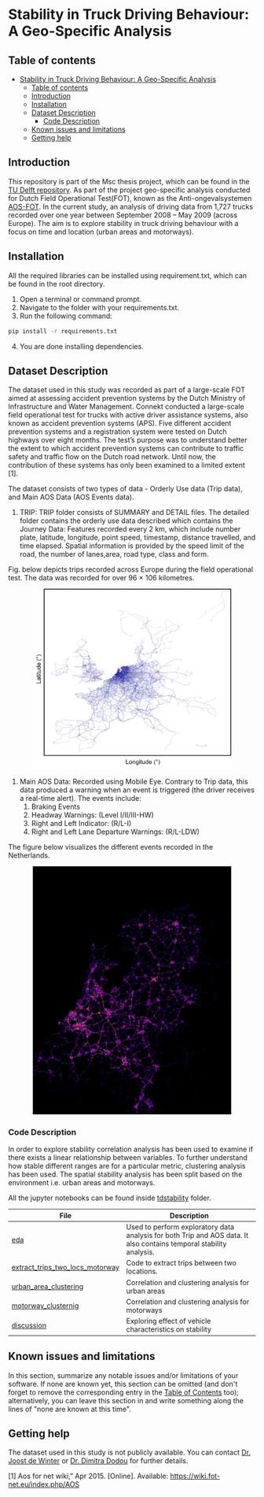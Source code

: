 Stability in Truck Driving Behaviour: A Geo-Specific Analysis
=================================================

<!-- [![License](https://img.shields.io/badge/License-CC0-lightgray.svg?style=flat-square)](https://creativecommons.org/publicdomain/zero/1.0/)
[![Latest release](https://img.shields.io/github/v/release/mhucka/readmine.svg?style=flat-square&color=b44e88)](https://github.com/mhucka/readmine/releases)
[![DOI](http://img.shields.io/badge/DOI-10.22002%20%2f%20D1.20173-blue.svg?style=flat-square)](https://data.caltech.edu/records/20173) -->


Table of contents
-----------------

- [Stability in Truck Driving Behaviour: A Geo-Specific Analysis](#stability-in-truck-driving-behaviour-a-geo-specific-analysis)
  - [Table of contents](#table-of-contents)
  - [Introduction](#introduction)
  - [Installation](#installation)
  - [Dataset Description](#dataset-description)
    - [Code Description](#code-description)
  - [Known issues and limitations](#known-issues-and-limitations)
  - [Getting help](#getting-help)


Introduction
------------
This repository is part of the Msc thesis project, which can be found in the [TU Delft repository](https://repository.tudelft.nl/islandora/search/?collection=education).
As part of the project geo-specific analysis conducted for Dutch Field Operational Test(FOT), known as the Anti-ongevalsystemen [AOS-FOT](https://wiki.fot-net.eu/index.php/AOS). In the current study, an analysis of driving data from 1,727 trucks recorded over one year between September 2008 – May 2009 (across Europe). The aim is to explore stability in truck driving behaviour with a focus on time and location (urban areas and motorways).


Installation
------------

All the required libraries can be installed using requirement.txt, which can be found in the root directory.

1. Open a terminal or command prompt.
2. Navigate to the folder with your requirements.txt.
3. Run the following command:

```bash
pip install -r requirements.txt
```

4. You are done installing dependencies.

Dataset Description
-----
The dataset used in this study was recorded as part of a large-scale FOT aimed at assessing accident prevention systems by the Dutch Ministry of Infrastructure and Water Management. Connekt conducted a large-scale field operational test for trucks with active driver assistance systems, also known as accident prevention systems (APS). Five different accident prevention systems and a registration system were tested on Dutch highways over eight months. The test’s purpose was to understand better the extent to which accident prevention systems can contribute to traffic safety and traffic flow on the Dutch road network. Until now, the contribution of these systems has only been examined to a limited extent [1].

The dataset consists of two types of data - Orderly Use data (Trip data), and Main AOS Data (AOS Events data).

1. TRIP: TRIP folder consists of SUMMARY and DETAIL files. The detailed folder contains the orderly use data described which contains the Journey Data: Features recorded every 2 km, which include number plate, latitude, longitude, point speed, timestamp, distance travelled, and time elapsed. Spatial information is provided by the speed limit of the road, the number of lanes,area, road type, class and form.
   
Fig. below depicts trips recorded across Europe during the field operational test. The data was recorded for over 96 × 106 kilometres.

<p align="center"><img width="80%" src="images/trip_detail.png"></p>

1. Main AOS Data: Recorded using Mobile Eye. Contrary to Trip data, this data produced a warning when an event is triggered (the driver receives a real-time alert). The events include:
   1. Braking Events
   2. Headway Warnings: (Level I/II/III-HW)
   3. Right and Left Indicator: (R/L-I)
   4. Right and Left Lane Departure Warnings: (R/L-LDW)

The figure below visualizes the different events recorded in the Netherlands.

<p align="center"><img width="80%" src="images/out5.png"></p>

### Code Description

In order to explore stability correlation analysis has been used to examine if there exists a linear relationship between variables. To further understand how stable different ranges are for a particular metric, clustering analysis has been used. The spatial stability analysis has been split based on the environment i.e. urban areas and motorways.

All the jupyter notebooks can be found inside [tdstability](truck-driver-profile/tdstability/) folder.

| File             | Description                                                  |
| ---------------- | ------------------------------------------------------------ |
| [eda](truck-driver-profile/tdstability/eda.ipynb) | Used to perform exploratory data analysis for both Trip and AOS data. It also contains temporal stability analysis.|
| [extract_trips_two_locs_motorway](truck-driver-profile/tdstability/extract_trips_two_locs_motorway.ipynb)  | Code to extract trips between two locations.|
| [urban_area_clustering](truck-driver-profile/tdstability/urban_area_clustering.ipynb)   | Correlation and clustering analysis for urban areas|
| [motorway_clusternig](truck-driver-profile/tdstability/motorway_clusternig.ipynb)   |Correlation and clustering analysis for motorways|
| [discussion](truck-driver-profile/tdstability/discussion.ipynb)       | Exploring effect of vehicle characteristics on stability|



Known issues and limitations
----------------------------

In this section, summarize any notable issues and/or limitations of your software.  If none are known yet, this section can be omitted (and don't forget to remove the corresponding entry in the [Table of Contents](#table-of-contents) too); alternatively, you can leave this section in and write something along the lines of "none are known at this time".


Getting help
------------

The dataset used in this study is not publicly available. You can contact [Dr. Joost de Winter](https://www.tudelft.nl/staff/j.c.f.dewinter/?cHash=d01a3e86b28de77014b7c235534246c9) or [Dr. Dimitra Dodou](https://www.tudelft.nl/staff/d.dodou/?cHash=86e7804ff8c203cd17c148eddf8a72ac) for further details.


[1] Aos for net wiki,” Apr 2015. [Online]. Available: https://wiki.fot-net.eu/index.php/AOS